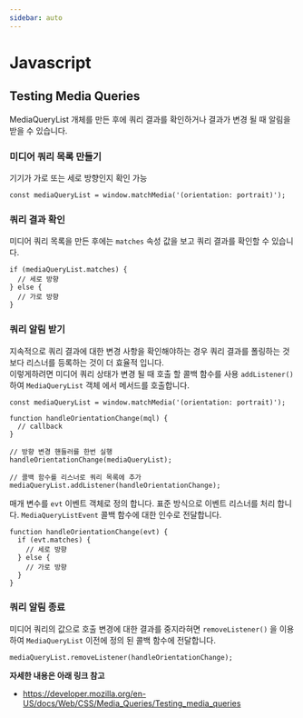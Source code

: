 ```yaml
---
sidebar: auto
---
```

# Javascript
## Testing Media Queries

MediaQueryList 개체를 만든 후에 쿼리 결과를 확인하거나 결과가 변경 될 때 알림을 받을 수 있습니다.


### 미디어 쿼리 목록 만들기

기기가 가로 또는 세로 방향인지 확인 가능

`const mediaQueryList = window.matchMedia('(orientation: portrait)');`

### 쿼리 결과 확인

미디어 쿼리 목록을 만든 후에는 `matches` 속성 값을 보고 쿼리 결과를 확인할 수 있습니다.

```
if (mediaQueryList.matches) {
  // 세로 방향
} else {
  // 가로 방향
}
```

### 쿼리 알림 받기

지속적으로 쿼리 결과에 대한 변경 사항을 확인해야하는 경우 쿼리 결과를 폴링하는 것보다 리스너를 등록하는 것이 더 효율적 입니다.<br>
이렇게하려면 미디어 쿼리 상태가 변경 될 때 호출 할 콜백 함수를 사용 `addListener()`하여 `MediaQueryList` 객체 에서 메서드를 호출합니다.

```
const mediaQueryList = window.matchMedia('(orientation: portrait)');

function handleOrientationChange(mql) {
  // callback
}

// 방향 변경 핸들러를 한번 실행
handleOrientationChange(mediaQueryList);

// 콜백 함수를 리스너로 쿼리 목록에 추가
mediaQueryList.addListener(handleOrientationChange);
```

매개 변수를 `evt` 이벤트 객체로 정의 합니다. 표준 방식으로 이벤트 리스너를 처리 합니다. `MediaQueryListEvent` 콜백 함수에 대한 인수로 전달합니다.

```
function handleOrientationChange(evt) {
  if (evt.matches) {
    // 세로 방향
  } else {
    // 가로 방향
  }
}
```

### 쿼리 알림 종료

미디어 쿼리의 값으로 호출 변경에 대한 결과를 중지라혀면 `removeListener()` 을 이용하여 `MediaQueryList` 이전에 정의 된 콜백 함수에 전달합니다.

`mediaQueryList.removeListener(handleOrientationChange);`

**자세한 내용은 아래 링크 참고**

* <https://developer.mozilla.org/en-US/docs/Web/CSS/Media_Queries/Testing_media_queries>

<script>
export default {
  name: 'Javascript'
}
</script>